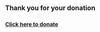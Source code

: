  
   <section data-scene="portland21" data-background="img/conclusion.png">
                <div class="fullscreen text-center">
                    <h1>Thank you for your donation</h1>
                    <h1 id="donate">
                        <small style="color: rgba(255,255,255,0.95)"><a href="">Click here to donate</a>
                        </small>
                    </h1>
                </div>
            </section>
